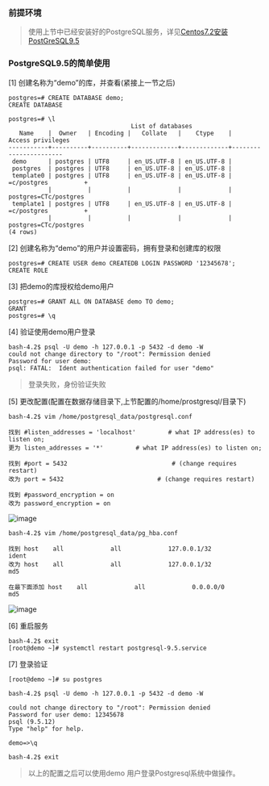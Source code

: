### 前提环境

> 使用上节中已经安装好的PostgreSQL服务，详见[Centos7.2安装PostGreSQL9.5](https://github.com/ItdeerLab/itdeerlab-notes/blob/notes/PostGresql/UserGuide/Centos7.2%E5%AE%89%E8%A3%85PostGreSQL9.5.md)

### PostgreSQL9.5的简单使用

[1] 创建名称为“demo”的库，并查看(紧接上一节之后)

```
postgres=# CREATE DATABASE demo;
CREATE DATABASE

postgres=# \l
                                  List of databases
   Name    |  Owner   | Encoding |   Collate   |    Ctype    |   Access privileges   
-----------+----------+----------+-------------+-------------+-----------------------
 demo      | postgres | UTF8     | en_US.UTF-8 | en_US.UTF-8 | 
 postgres  | postgres | UTF8     | en_US.UTF-8 | en_US.UTF-8 | 
 template0 | postgres | UTF8     | en_US.UTF-8 | en_US.UTF-8 | =c/postgres          +
           |          |          |             |             | postgres=CTc/postgres
 template1 | postgres | UTF8     | en_US.UTF-8 | en_US.UTF-8 | =c/postgres          +
           |          |          |             |             | postgres=CTc/postgres
(4 rows)

```

[2] 创建名称为“demo”的用户并设置密码，拥有登录和创建库的权限

```
postgres=# CREATE USER demo CREATEDB LOGIN PASSWORD '12345678';
CREATE ROLE
```

[3] 把demo的库授权给demo用户

```
postgres=# GRANT ALL ON DATABASE demo TO demo;
GRANT
postgres=# \q
```

[4] 验证使用demo用户登录

```
bash-4.2$ psql -U demo -h 127.0.0.1 -p 5432 -d demo -W
could not change directory to "/root": Permission denied
Password for user demo: 
psql: FATAL:  Ident authentication failed for user "demo"
```

> 登录失败，身份验证失败

[5] 更改配置(配置在数据存储目录下,上节配置的/home/prostgresql/目录下)

```
bash-4.2$ vim /home/postgresql_data/postgresql.conf

找到 #listen_addresses = 'localhost'         # what IP address(es) to listen on;
更为 listen_addresses = '*'         # what IP address(es) to listen on;

找到 #port = 5432 							# (change requires restart)
改为 port = 5432 							# (change requires restart)

找到 #password_encryption = on
改为 password_encryption = on
```

![image](https://github.com/ItdeerLab/itdeerlab-notes/blob/images/PostGresql/2018.04.28-2.png)

```
bash-4.2$ vim /home/postgresql_data/pg_hba.conf

找到 host    all             all             127.0.0.1/32            ident
改为 host    all             all             127.0.0.1/32            md5

在最下面添加 host    all             all             0.0.0.0/0                md5
```

![image](https://github.com/ItdeerLab/itdeerlab-notes/blob/images/PostGresql/2018.04.28-3.png)

[6] 重启服务

```
bash-4.2$ exit
[root@demo ~]# systemctl restart postgresql-9.5.service
```

[7] 登录验证

```
[root@demo ~]# su postgres

bash-4.2$ psql -U demo -h 127.0.0.1 -p 5432 -d demo -W

could not change directory to "/root": Permission denied
Password for user demo: 12345678
psql (9.5.12)
Type "help" for help.

demo=>\q

bash-4.2$ exit
```

> 以上的配置之后可以使用demo 用户登录Postgresql系统中做操作。
